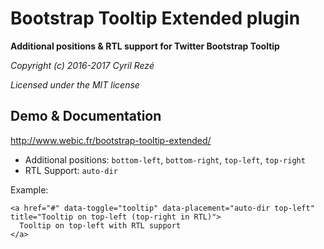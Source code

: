 # Bootstrap Tooltip Extended plugin
**Additional positions & RTL support for Twitter Bootstrap Tooltip**

_Copyright (c) 2016-2017 Cyril Rezé_

_Licensed under the MIT license_

## Demo & Documentation
http://www.webic.fr/bootstrap-tooltip-extended/

- Additional positions: <code>bottom-left</code>, <code>bottom-right</code>, <code>top-left</code>, <code>top-right</code>
- RTL Support: <code>auto-dir</code>

Example:

```
<a href="#" data-toggle="tooltip" data-placement="auto-dir top-left" title="Tooltip on top-left (top-right in RTL)">
  Tooltip on top-left with RTL support
</a>
```
